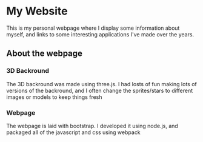 # My Website

This is my personal webpage where I display some information about myself, and links to some interesting applications I've made over the years.

## About the webpage

### 3D Backround

The 3D backround was made using three.js. I had losts of fun making lots of versions of the backround, and I often change the sprites/stars to different images or models to keep things fresh

### Webpage

The webpage is laid with bootstrap. I developed it using node.js, and packaged all of the javascript and css using webpack